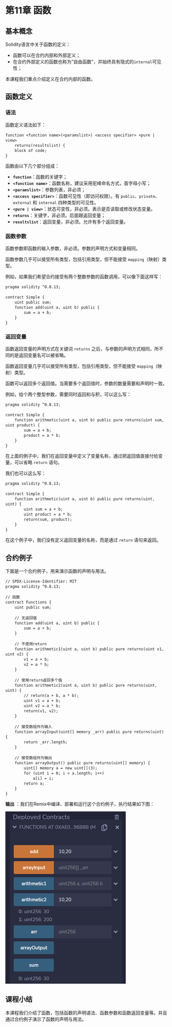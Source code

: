 # 第11章 函数

## 基本概念

Solidity语言中关于函数的定义：

+ 函数可以在合约内部和外部定义；
+ 在合约外部定义的函数也称为”自由函数“，并始终具有隐式的`internal`可见性；

本课程我们重点介绍定义在合约内部的函数。

## 函数定义

### 语法

函数定义语法如下：

```
function <function name>(<paramslist>) <access specifier> <pure | view>
	returns(resultslist) {
	block of code;
}
```

函数由以下几个部分组成：

+ **`function`**：函数的关键字；
+ **`<function name>`**：函数名称，建议采用驼峰命名方式，首字母小写；
+ **`<paramslist>`**：参数列表，非必须；
+ **`<access specifier>`**：函数可见性（即访问权限）。有 `public`、`private`、`external` 和 `internal` 四种类型的可见性。
+ **`<pure | view>`**：状态可变性，非必须。表示是否读取或修改状态变量。
+ **`returns`**：关键字，非必须。后面跟返回变量；
+ **`resultslist`**：返回变量，非必须。允许有多个返回变量。

### 函数参数

函数参数即函数的输入参数，非必须。参数的声明方式和变量相同。

函数参数几乎可以接受所有类型，包括引用类型，但不能接受 `mapping`（映射）类型。

例如，如果我们希望合约接受有两个整数参数的函数调用，可以像下面这样写：

```
pragma solidity ^0.8.13;

contract Simple {
    uint public sum;
    function add(uint a, uint b) public {
        sum = a + b;
    }
}
```

### 返回变量

函数返回变量的声明方式在关键词 `returns` 之后，与参数的声明方式相同，所不同的是返回变量名可以被省略。

函数返回变量几乎可以接受所有类型，包括引用类型，但不能接受 `mapping`（映射）类型。

函数可以返回多个返回值。当需要多个返回值时，参数的数量需要和声明时一致。

例如，给个两个整型参数，需要同时返回和与积，可以这么写：

```
pragma solidity ^0.8.13;

contract Simple {
    function arithmetic(uint a, uint b) public pure returns(uint sum, uint product) {
        sum = a + b;
        product = a * b;
    }
}
```

在上面的例子中，我们在返回变量中定义了变量名称，通过把返回值直接付给变量，可以省略 `return` 语句。

我们也可以这么写：

```
pragma solidity ^0.8.13;

contract Simple {
    function arithmetic(uint a, uint b) public pure returns(uint, uint) {
        uint sum = a + b;
        uint product = a * b;
        return(sum, product);
    }
}
```

在这个例子中，我们没有定义返回变量的名称，而是通过 `return` 语句来返回。

## 合约例子

下面是一个合约例子，用来演示函数的声明与用法。

```
// SPDX-License-Identifier: MIT
pragma solidity ^0.8.13;

// 函数
contract Functions {
    uint public sum;
 
    // 无返回值
    function add(uint a, uint b) public {
        sum = a + b;
    }

    // 不使用return
    function arithmetic1(uint a, uint b) public pure returns(uint v1, uint v2) {
        v1 = a + b;
        v2 = a * b;
    }

    // 使用return返回多个值
    function arithmetic2(uint a, uint b) public pure returns(uint, uint) {
        // return(a + b, a * b);
        uint v1 = a + b;
        uint v2 = a * b;
        return(v1, v2);
    }

    // 接受数组作为输入
    function arrayInput(uint[] memory _arr) public pure returns(uint) {
        return _arr.length;
    }

    // 接受数组作为输出
    function arrayOutput() public pure returns(uint[] memory) {
        uint[] memory a = new uint[](3);
        for (uint i = 0; i < a.length; i++)
        	a[i] = i;
        return a;
    }
}
```

**输出** ：我们在Remix中编译、部署和运行这个合约例子，执行结果如下图：

![](./images/remix-functions.png)

## 课程小结

本课程我们介绍了函数，包括函数的声明语法、函数参数和函数返回变量等。并且通过合约例子演示了函数的声明与用法。


